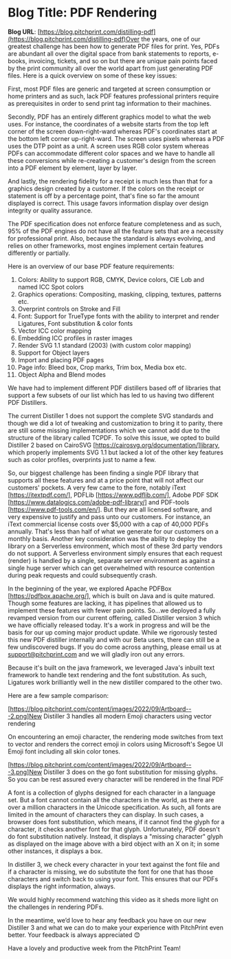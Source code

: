 # **Blog Title**: PDF Rendering

**Blog URL**: [https://blog.pitchprint.com/distilling-pdf](https://blog.pitchprint.com/distilling-pdf)Over the years, one of our greatest challenge has been how to generate PDF files for print. Yes, PDFs are abundant all over the digital
space from bank statements to reports, e-books, invoicing, tickets, and so on but there are unique pain points faced by the print community
all over the world apart from just generating PDF files. Here is a quick overview on some of these key issues:

First, most PDF files are generic and targeted at screen consumption or home printers and as such, lack PDF features professional printers
require as prerequisites in order to send print tag information to their machines.

Secondly, PDF has an entirely different graphics model to what the web uses. For instance, the coordinates of a website starts from the top
left corner of the screen down-right-ward whereas PDF's coordinates start at the bottom left corner up-right-ward. The screen uses pixels
whereas a PDF uses the DTP point as a unit. A screen uses RGB color system whereas PDFs can accommodate different color spaces and we have
to handle all these conversions while re-creating a customer's design from the screen into a PDF element by element, layer by layer.

And lastly, the rendering fidelity for a receipt is much less than that for a graphics design created by a customer. If the colors on the
receipt or statement is off by a percentage point, that's fine so far the amount displayed is correct. This usage favors information display
over design integrity or quality assurance.

The PDF specification does not enforce feature completeness and as such, 95% of the PDF engines do not have all the feature sets that are a
necessity for professional print. Also, because the standard is always evolving, and relies on other frameworks, most engines implement
certain features differently or partially.

Here is an overview of our base PDF feature requirements:

 1.  Colors: Ability to support RGB, CMYK, Device colors, CIE L*a*b and named ICC Spot colors
 2.  Graphics operations: Compositing, masking, clipping, textures, patterns etc.
 3.  Overprint controls on Stroke and Fill
 4.  Font: Support for TrueType fonts with the ability to interpret and render Ligatures, Font substitution & color fonts
 5.  Vector ICC color mapping
 6.  Embedding ICC profiles in raster images
 7.  Render SVG 1.1 standard (2003) (with custom color mapping)
 8.  Support for Object layers
 9.  Import and placing PDF pages
 10. Page info: Bleed box, Crop marks, Trim box, Media box etc.
 11. Object Alpha and Blend modes

We have had to implement different PDF distillers based off of libraries that support a few subsets of our list which has led to us having
two different PDF Distillers.

The current Distiller 1 does not support the complete SVG standards and though we did a lot of tweaking and customization to bring it to
parity, there are still some missing implementations which we cannot add due to the structure of the library called TCPDF. To solve this
issue, we opted to build Distiller 2 based on CairoSVG [https://cairosvg.org/documentation/]library, which properly implements SVG 1.1 but
lacked a lot of the other key features such as color profiles, overprints just to name a few.

So, our biggest challenge has been finding a single PDF library that supports all these features and at a price point that will not affect
our customers' pockets.
A very few came to the fore, notably iText [https://itextpdf.com/], PDFLib [https://www.pdflib.com/], Adobe PDF SDK
[https://www.datalogics.com/adobe-pdf-library/] and PDF-tools [https://www.pdf-tools.com/en/]. But they are all licensed software, and very
expensive to justify and pass unto our customers. For instance, an iText commercial license costs over $5,000 with a cap of 40,000 PDFs
annually. That's less than half of what we generate for our customers on a monthly basis. Another key consideration was the ability to
deploy the library on a Serverless environment, which most of these 3rd party vendors do not support. A Serverless environment simply
ensures that each request (render) is handled by a single, separate server environment as against a single huge server which can get
overwhelmed with resource contention during peak requests and could subsequently crash.

In the beginning of the year, we explored Apache PDFBox [https://pdfbox.apache.org/], which is built on Java and is quite matured. Though
some features are lacking, it has pipelines that allowed us to implement these features with fewer pain points. So...we deployed a fully
revamped version from our current offering, called Distiller version 3 which we have officially released today. It's a work in progress and
will be the basis for our up coming major product update. While we rigorously tested this new PDF distiller internally and with our Beta
users, there can still be a few undiscovered bugs. If you do come across anything, please email us at support@pitchprint.com and we will
gladly iron out any errors.

Because it's built on the java framework, we leveraged Java's inbuilt text framework to handle text rendering and the font substitution. As
such, Ligatures work brilliantly well in the new distiller compared to the other two.

Here are a few sample comparison:

[https://blog.pitchprint.com/content/images/2022/09/Artboard---2.png]New Distiller 3 handles all modern Emoji characters using vector
rendering

On encountering an emoji character, the rendering mode switches from text to vector and renders the correct emoji in colors using
Microsoft's Segoe UI Emoji font including all skin color tones.



[https://blog.pitchprint.com/content/images/2022/09/Artboard---3.png]New Distiller 3 does on the go font substitution for missing glyphs. So
you can be rest assured every character will be rendered in the final PDF

A font is a collection of glyphs designed for each character in a language set. But a font cannot contain all the characters in the world,
as there are over a million characters in the Unicode specification. As such, all fonts are limited in the amount of characters they can
display. In such cases, a browser does font substitution, which means, if it cannot find the glyph for a character, it checks another font
for that glyph. Unfortunately, PDF doesn't do font substitution natively. Instead, it displays a "missing character" glyph as displayed on
the image above with a bird object with an X on it; in some other instances, it displays a box.

In distiller 3, we check every character in your text against the font file and if a character is missing, we do substitute the font for one
that has those characters and switch back to using your font. This ensures that our PDFs displays the right information, always.



We would highly recommend watching this video as it sheds more light on the challenges in rendering PDFs.



In the meantime, we’d love to hear any feedback you have on our new Distiller 3 and what we can do to make your experience with PitchPrint
even better. Your feedback is always appreciated 😊

Have a lovely and productive week from the PitchPrint Team!

